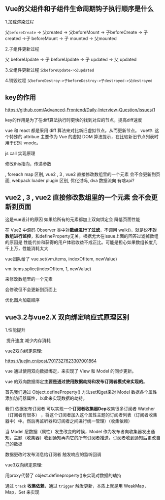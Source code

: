 ## Vue的父组件和子组件生命周期钩子执行顺序是什么

1.加载渲染过程

父`beforeCreate` -> 父created -> 父beforeMount -> 子beforeCreate -> 子 created ->子 beforeMount -> 子 mounted -> 父mounted

2.子组件更新过程

父 beforeUpdate -> 子 beforeUpdate -> 子 updated -> 父 updated 

3.父组件更新过程 `父beforeUpdate->父updated`

4.销毁过程 `父beforeDestroy->子beforeDestroy->子destroyed->父destroyed`

## key的作用

https://github.com/Advanced-Frontend/Daily-Interview-Question/issues/1

key的作用是为了在diff算法执行时更快的找到对应的节点，提高diff速度

vue 和 react 都是采用 diff 算法来对比新旧虚拟节点，从而更新节点。
vue中: 这个特殊的 attribue 主要作为 Vue 的虚拟 DOM 算法提示，在比较新旧节点列表时用于识别 vnode。

js call 实现原理

修改this指向，传递参数

 , foreach map 区别, vue2 , 3 , vue2 直接修改数组里的一个元素 会不会更新到页面, webpack loader plugin 区别, 优化过吗, dva 数据流向 有啥api?

## vue2 , 3 , vue2 直接修改数组里的一个元素 会不会更新到页面

这是vue设计的原因 如果给所有的元素都加上双向绑定会 降低页面性能

在 Vue2 中源码 Observer 类中对**数组进行了过滤**，不调用 walk()，就是说**不对数组进行监控**，和defineProperty无关。根据尤大在issue上面的回答过滤掉数组的原因是 性能代价和获得的用户体验收益不成正比。可能是担心如果数组长度几千上万，性能消耗太大






vue团队给了 vue.set(vm.items, indexOfItem, newValue)

vm.items.splice(indexOfItem, 1, newValue)

来修改数组里的一个元素



会修改但不会更新到页面上

优化图片加载顺序



## vue3.2与vue2.X 双向绑定响应式原理区别

1.性能提升 

​	提升速度  减少内存消耗

vue2双向绑定原理:

https://juejin.cn/post/7017327623307001864

vue 通过使用双向数据绑定，来实现了 View 和 Model 的同步更新。

vue 的双向数据绑定**主要是通过使用数据劫持和发布订阅者模式来实现的**。

首先我们通过 Object.defineProperty() 方法set和get来对 Model 数据各个属性添加访问器属性，以此来实现数据的劫持。

我们 依据发布订阅者 可以实现一个**订阅者收集器Dep**收集很多订阅者 Watcher（订阅者有很多） ，将这个订阅者加入这个属性主题的订阅者列表（订阅者收集器中）中。然后再监听器和订阅者之间进行统一管理）（收集依赖）

当 Model 层数据（属性）发生改变的时候，Model 作为发布者向收集器发出通知，主题（收集器）收到通知再向它的所有订阅者推送，订阅者收到通知后更改自己的数据

数据更改时发布消息给订阅者 触发响应的监听回调

vue3双向绑定原理:

用proxy代替了 object.defineproperty()来实现对数据的劫持

通过 `track` **收集依赖**，通过 `trigger` 触发更新，本质上就是用 WeakMap，Map，Set 来实现


